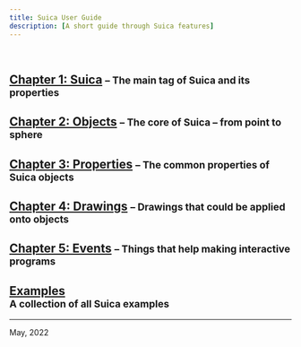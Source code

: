 ```yaml
---
title: Suica User Guide
description: [A short guide through Suica features]
---
```


&nbsp;

## [**Chapter 1: Suica**](suica.md) <small>&ndash; The main tag of Suica and its properties</small>
## [**Chapter 2: Objects**](objects.md) <small>&ndash; The core of Suica &ndash; from point to sphere</small>
## [**Chapter 3: Properties**](properties.md) <small>&ndash; The common properties of Suica objects</small>
## [**Chapter 4: Drawings**](drawings.md) <small>&ndash; Drawings that could be applied onto objects</small>
## [**Chapter 5: Events**](events.md) <small>&ndash; Things that help making interactive programs</small>
## [**Examples**](examples.md)<br><small>A collection of all Suica examples</small>



---

May, 2022